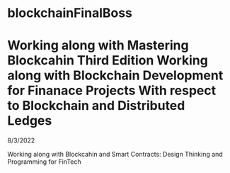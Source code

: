 # blockchainFinalBoss
Working along with Mastering Blockcahin Third Edition
Working along with Blockchain Development for Finanace Projects
With respect to Blockchain and Distributed Ledges
==================================

8/3/2022

Working along with Blockcahin and Smart Contracts: Design Thinking and Programming for FinTech 
